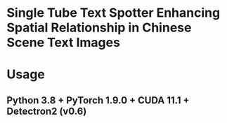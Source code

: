 # Single Tube Text Spotter Enhancing Spatial Relationship in Chinese Scene Text Images
# Usage
## Python 3.8 + PyTorch 1.9.0 + CUDA 11.1 + Detectron2 (v0.6)
